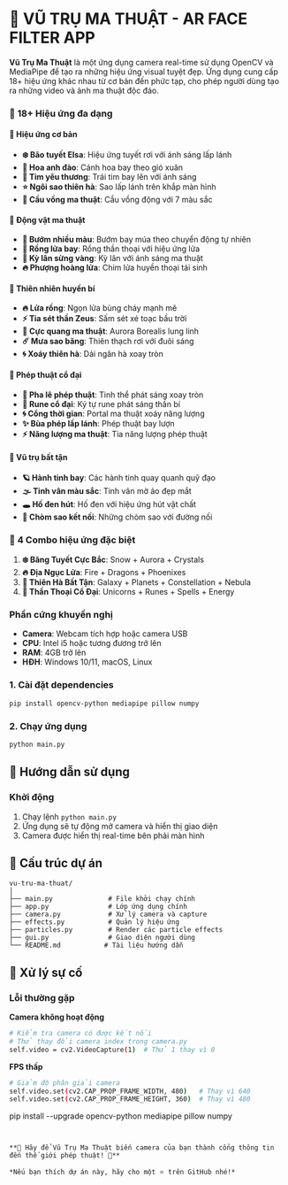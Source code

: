 # 🌟 VŨ TRỤ MA THUẬT - AR FACE FILTER APP
**Vũ Trụ Ma Thuật** là một ứng dụng camera real-time sử dụng OpenCV và MediaPipe để tạo ra những hiệu ứng visual tuyệt đẹp. Ứng dụng cung cấp 18+ hiệu ứng khác nhau từ cơ bản đến phức tạp, cho phép người dùng tạo ra những video và ảnh ma thuật độc đáo.
### 🎨 **18+ Hiệu ứng đa dạng**
#### 🌸 Hiệu ứng cơ bản
- **❄️ Bão tuyết Elsa**: Hiệu ứng tuyết rơi với ánh sáng lấp lánh
- **🌸 Hoa anh đào**: Cánh hoa bay theo gió xuân
- **💖 Tim yêu thương**: Trái tim bay lên với ánh sáng
- **⭐ Ngôi sao thiên hà**: Sao lấp lánh trên khắp màn hình
- **🌈 Cầu vồng ma thuật**: Cầu vồng động với 7 màu sắc

#### 🦄 Động vật ma thuật
- **🦋 Bướm nhiều màu**: Bướm bay múa theo chuyển động tự nhiên
- **🐲 Rồng lửa bay**: Rồng thần thoại với hiệu ứng lửa
- **🦄 Kỳ lân sừng vàng**: Kỳ lân với ánh sáng ma thuật
- **🔥 Phượng hoàng lửa**: Chim lửa huyền thoại tái sinh

#### 🌟 Thiên nhiên huyền bí
- **🔥 Lửa rồng**: Ngọn lửa bùng cháy mạnh mẽ
- **⚡ Tia sét thần Zeus**: Sấm sét xé toạc bầu trời
- **🌌 Cực quang ma thuật**: Aurora Borealis lung linh
- **☄️ Mưa sao băng**: Thiên thạch rơi với đuôi sáng
- **🌀 Xoáy thiên hà**: Dải ngân hà xoay tròn

#### 🔮 Phép thuật cổ đại
- **💎 Pha lê phép thuật**: Tinh thể phát sáng xoay tròn
- **🔮 Rune cổ đại**: Ký tự rune phát sáng thần bí
- **🌀 Cổng thời gian**: Portal ma thuật xoáy năng lượng
- **✨ Bùa phép lấp lánh**: Phép thuật bay lượn
- **⚡ Năng lượng ma thuật**: Tia năng lượng phép thuật

#### 🌌 Vũ trụ bất tận
- **🪐 Hành tinh bay**: Các hành tinh quay quanh quỹ đạo
- **🌫️ Tinh vân màu sắc**: Tinh vân mờ ảo đẹp mắt
- **🕳️ Hố đen hút**: Hố đen với hiệu ứng hút vật chất
- **🌟 Chòm sao kết nối**: Những chòm sao với đường nối


### 🎪 **4 Combo hiệu ứng đặc biệt**
1. **❄️ Băng Tuyết Cực Bắc**: Snow + Aurora + Crystals
2. **🔥 Địa Ngục Lửa**: Fire + Dragons + Phoenixes  
3. **🌌 Thiên Hà Bất Tận**: Galaxy + Planets + Constellation + Nebula
4. **🦄 Thần Thoại Cổ Đại**: Unicorns + Runes + Spells + Energy

### Phần cứng khuyến nghị
- **Camera**: Webcam tích hợp hoặc camera USB
- **CPU**: Intel i5 hoặc tương đương trở lên
- **RAM**: 4GB trở lên
- **HĐH**: Windows 10/11, macOS, Linux

### 1. Cài đặt dependencies
```bash
pip install opencv-python mediapipe pillow numpy
```

### 2. Chạy ứng dụng
```bash
python main.py
```

## 🚀 Hướng dẫn sử dụng

### Khởi động
1. Chạy lệnh `python main.py`
2. Ứng dụng sẽ tự động mở camera và hiển thị giao diện
3. Camera được hiển thị real-time bên phải màn hình

## 📁 Cấu trúc dự án

```
vu-tru-ma-thuat/
│
├── main.py              # File khởi chạy chính
├── app.py               # Lớp ứng dụng chính
├── camera.py            # Xử lý camera và capture
├── effects.py           # Quản lý hiệu ứng
├── particles.py         # Render các particle effects
├── gui.py               # Giao diện người dùng
└── README.md           # Tài liệu hướng dẫn
```


## 🐛 Xử lý sự cố

### Lỗi thường gặp

**Camera không hoạt động**
```bash
# Kiểm tra camera có được kết nối
# Thử thay đổi camera index trong camera.py
self.video = cv2.VideoCapture(1)  # Thử 1 thay vì 0
```

**FPS thấp**
```bash
# Giảm độ phân giải camera
self.video.set(cv2.CAP_PROP_FRAME_WIDTH, 480)   # Thay vì 640
self.video.set(cv2.CAP_PROP_FRAME_HEIGHT, 360)  # Thay vì 480
```
pip install --upgrade opencv-python mediapipe pillow numpy
```


**🌟 Hãy để Vũ Trụ Ma Thuật biến camera của bạn thành cổng thông tin đến thế giới phép thuật! 🌟**

*Nếu bạn thích dự án này, hãy cho một ⭐ trên GitHub nhé!*
